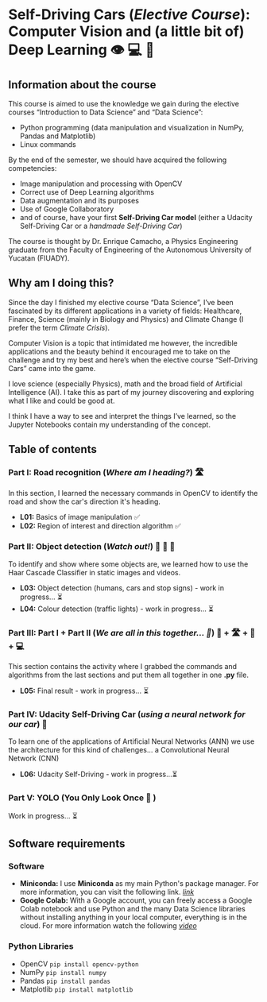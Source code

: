 # Self-Driving Cars (_Elective Course_): Computer Vision and (a little bit of) Deep Learning 👁 💻 🧠

## Information about the course
This course is aimed to use the knowledge we gain during the elective courses “Introduction to Data Science” and “Data Science”:
* Python programming (data manipulation and visualization in NumPy, Pandas and Matplotlib)
* Linux commands

By the end of the semester, we should have acquired the following competencies:
* Image manipulation and processing with OpenCV
* Correct use of Deep Learning algorithms
* Data augmentation and its purposes
* Use of Google Collaboratory
* and of course, have your first **Self-Driving Car model** (either a Udacity Self-Driving Car or a _handmade Self-Driving Car_)

The course is thought by Dr. Enrique Camacho, a Physics Engineering graduate from the Faculty of Engineering of the Autonomous University of Yucatan (FIUADY).

## Why am I doing this?
Since the day I finished my elective course “Data Science”, I’ve been fascinated by its different applications in a variety of fields: Healthcare, Finance, Science (mainly in Biology and Physics) and Climate Change (I prefer the term _Climate Crisis_).

Computer Vision is a topic that intimidated me however, the incredible applications and the beauty behind it encouraged me to take on the challenge and try my best and here’s when the elective course “Self-Driving Cars” came into the game.

I love science (especially Physics), math and the broad field of Artificial Intelligence (AI). I take this as part of my journey discovering and exploring what I like and could be good at.

I think I have a way to see and interpret the things I’ve learned, so the Jupyter Notebooks contain my understanding of the concept.


## Table of contents
### Part I: Road recognition (_Where am I heading?_) 🛣
In this section, I learned the necessary commands in OpenCV to identify the road and show the car's direction it's heading.

* **L01:** Basics of image manipulation :white_check_mark:
* **L02:** Region of interest and direction algorithm :white_check_mark:

### Part II: Object detection (_Watch out!_) :walking: :red_car: :traffic_light:
To identify and show where some objects are, we learned how to use the Haar Cascade Classifier in static images and videos.
* **L03:** Object detection (humans, cars and stop signs) - work in progress... :hourglass_flowing_sand:
* **L04:** Colour detection (traffic lights) - work in progress... :hourglass_flowing_sand:

### Part III: Part I + Part II (_We are all in this together... :musical_note:_) :red_car: + 🛣 + :traffic_light: + :computer:
This section contains the activity where I grabbed the commands and algorithms from the last sections and put them all together in one **.py** file.
* **L05:** Final result - work in progress... :hourglass_flowing_sand:

### Part IV: Udacity Self-Driving Car (_using a neural network for our car_) :blue_car:
To learn one of the applications of Artificial Neural Networks (ANN) we use the architecture for this kind of challenges... a Convolutional Neural Network (CNN)
* **L06:** Udacity Self-Driving - work in progress...:hourglass_flowing_sand:

### Part V:  YOLO (You Only Look Once :eyes: )
Work in progress... :hourglass_flowing_sand:

## Software requirements
### Software
  * **Miniconda:** I use **Miniconda** as my main Python's package manager. For more information, you can visit the following link. [_link_](https://docs.conda.io/en/latest/miniconda.html)
  * **Google Colab:** With a Google account, you can freely access a Google Colab notebook and use Python and the many Data Science libraries without installing anything in your local computer, everything is in the cloud. For more information watch the following [_video_](https://www.youtube.com/watch?v=inN8seMm7UI)
### Python Libraries
  * OpenCV `pip install opencv-python`
  * NumPy `pip install numpy`
  * Pandas `pip install pandas`
  * Matplotlib `pip install matplotlib`
